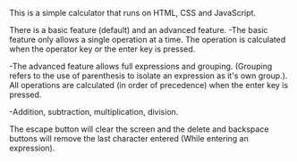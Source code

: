 This is a simple calculator that runs on HTML, CSS and JavaScript.

There is a basic feature (default) and an advanced feature.
-The basic feature only allows a single operation at a time. The operation is calculated when the operator key or the enter key is pressed.

-The advanced feature allows full expressions and grouping. (Grouping refers to the use of parenthesis to isolate an expression as it's own group.). All operations are calculated (in order of precedence) when the enter key is pressed.

-Addition, subtraction, multiplication, division.

The escape button will clear the screen and the delete and backspace buttons will remove the last character entered (While entering an expression).
